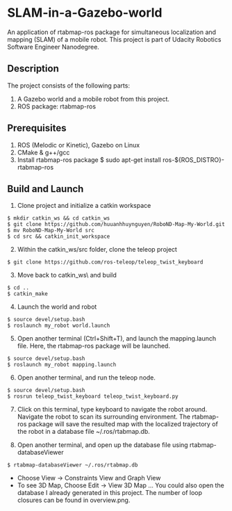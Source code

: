 # SLAM-in-a-Gazebo-world

An application of rtabmap-ros package for simultaneous localization and mapping (SLAM) of a mobile robot. 
This project is part of Udacity Robotics Software Engineer Nanodegree.

## Description
The project consists of the following parts:

  1) A Gazebo world and a mobile robot from this project.
  2) ROS package: rtabmap-ros

## Prerequisites
  1) ROS (Melodic or Kinetic), Gazebo on Linux
  2) CMake & g++/gcc
  3) Install rtabmap-ros package $ sudo apt-get install ros-${ROS_DISTRO}-rtabmap-ros

## Build and Launch
  1) Clone project and initialize a catkin workspace
```
$ mkdir catkin_ws && cd catkin_ws
$ git clone https://github.com/huuanhhuynguyen/RoboND-Map-My-World.git
$ mv RoboND-Map-My-World src
$ cd src && catkin_init_workspace
```

  2) Within the catkin_ws/src folder, clone the teleop project
```
$ git clone https://github.com/ros-teleop/teleop_twist_keyboard
```

  3) Move back to catkin_ws\ and build
```
$ cd ..
$ catkin_make
```

  4) Launch the world and robot
```
$ source devel/setup.bash
$ roslaunch my_robot world.launch
```

  5) Open another terminal (Ctrl+Shift+T), and launch the mapping.launch file. Here, the rtabmap-ros package will be launched.
```
$ source devel/setup.bash
$ roslaunch my_robot mapping.launch
```

  6) Open another terminal, and run the teleop node.
```
$ source devel/setup.bash
$ rosrun teleop_twist_keyboard teleop_twist_keyboard.py
```

  7) Click on this terminal, type keyboard to navigate the robot around. Navigate the robot to scan its surrounding environment. The rtabmap-ros package will save the resulted map with the localized trajectory of the robot in a database file ~/.ros/rtabmap.db.

  8) Open another terminal, and open up the database file using rtabmap-databaseViewer
```
$ rtabmap-databaseViewer ~/.ros/rtabmap.db
```

- Choose View -> Constraints View and Graph View
- To see 3D Map, Choose Edit -> View 3D Map ...
You could also open the database I already generated in this project. The number of loop closures can be found in overview.png.
